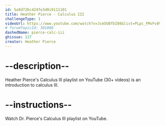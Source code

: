 ```yaml
---
id: 5a9d726c424fe3d0i9111101
title: Heather Pierce - Calculus III
challengeType: 1
videoUrl: https://www.youtube.com/watch?v=Jcm5UBfbI08&list=PLpc_FMvFv8VQc8X1IpAy53G0wXz2elZW0
# forumTopicId: 301086
dashedName: pierce-calc-iii
ghissue: 127
creator: Heather Pierce
---
```


# --description--

Heather Pierce's Calculus III playlist on YouTube (30+ videos) is an introduction to calculus III.

# --instructions--

Watch Dr. Pierce's Calculus III playlist on YouTube.